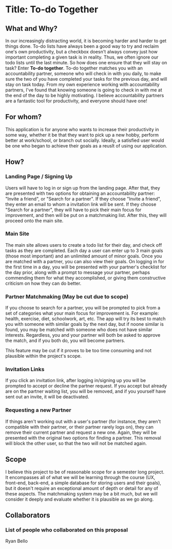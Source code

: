 # Title: To-do Together

## What and Why?

In our increasingly distracting world, it is becoming harder and harder to get things done. To-do lists have always been a good way to try and reclaim one's own productivity, but a checkbox doesn't always convey just how important completing a given task is in reality. Thus, we often ignore our todo lists until the last minute. So how does one ensure that they will stay on task? Enter **To-do together**. To-do together matches you with an accountability partner, someone who will check in with you daily, to make sure the two of you have completed your tasks for the previous day, and will stay on task today. From my own experience working with accountability partners, I've found that knowing someone is going to check in with me at the end of the day to be highly motivating. I believe accountability partners are a fantastic tool for productivity, and everyone should have one!

## For whom?

This application is for anyone who wants to increase their productivity in some way, whether it be that they want to pick up a new hobby, perform better at work/school, or branch out socially. Ideally, a satisfied user would be one who began to achieve their goals as a reuslt of using our application.

## How?

### Landing Page / Signing Up

Users will have to log in or sign up from the landing page. After that, they are presented with two options for obtaining an accountability partner: "Invite a friend", or "Search for a partner". If they choose "Invite a friend", they enter an email to whom a invitation link will be sent. If they choose "Search for a partner", they will have to pick their main focus for improvement, and then will be put on a matchmaking list. After this, they will proceed onto the main site.

### Main Site

The main site allows users to create a todo list for their day, and check off tasks as they are completed. Each day a user can enter up to 3 main goals (those most important) and an unlimited amount of minor goals. Once you are matched with a partner, you can also view their goals. On logging in for the first time in a day, you will be presented with your partner's checklist for the day prior, along with a prompt to message your partner, perhaps commending them for what they accomplished, or giving them constructive criticism on how they can do better. 

### Partner Matchmaking (May be cut due to scope)

If you choose to search for a partner, you will be prompted to pick from a set of categories what your main focus for improvement is. For example: health, exercise, diet, schoolwork, art, etc. The app will try its best to match you with someone with similar goals by the next day, but if noone similar is found, you may be matched with someone who does not have similar interests. Regardless, you and your partner will both be asked to approve the match, and if you both do, you will become partners.

This feature may be cut if it proves to be too time consuming and not plausible within the project's scope.

### Invitation Links

If you click an invitation link, after logging in/signing up you will be prompted to accept or decline the partner request. If you accept but already are on the partner waiting list, you will be removed, and if you yourself have sent out an invite, it will be deactivated. 

### Requesting a new Partner

If things aren't working out with a user's partner (for instance, they aren't compatible with their partner, or their partner rarely logs on), they can remove their current partner and request a new one. Again, they will be presented with the original two options for finding a partner. This removal will block the other user, so that the two will not be matched again.


## Scope

I believe this project to be of reasonable scope for a semester long project. It encompasses all of what we will be learning through the course (UX, front-end, back-end, a simple database for storing users and their goals), but it doesn't require an exceptional amount of depth or detail for any of these aspects. The matchmaking system may be a bit much, but we will consider it deeply and evaluate whether it is plausible as we go along.

## Collaborators

### List of people who collaborated on this proposal

Ryan Bello
